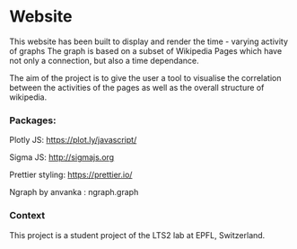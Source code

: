 # Website
This website has been built to display and render the time - varying activity of graphs
The graph is based on a subset of Wikipedia Pages which have not only a connection, but also a time dependance.

The aim of the project is to give the user a tool to visualise the correlation between the activities of the pages as well as the overall structure of wikipedia.

### Packages:

Plotly JS:
https://plot.ly/javascript/

Sigma JS:
http://sigmajs.org

Prettier styling:
https://prettier.io/

Ngraph by anvanka :
ngraph.graph

### Context
This project is a student project of the LTS2 lab at EPFL, Switzerland.
